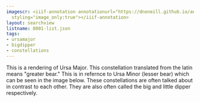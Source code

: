 ```yaml
---
imagescr: <iiif-annotation annotationurl="https://dnoneill.github.io/annotations/0001-1.json"
  styling="image_only:true"></iiif-annotation>
layout: searchview
listname: 0001-list.json
tags:
- ursamajor
- bigdipper
- constellations
---
```

This is a rendering of Ursa Major. This constellation translated from the latin means "greater bear." This is in refernce to Ursa Minor (lesser bear) which can be seen in the image below. These constellations are often talked about in contrast to each other. They are also often called the big and little dipper respectively.